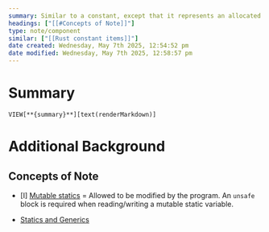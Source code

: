 ```yaml
---
summary: Similar to a constant, except that it represents an allocated object in the program that is initialized with the init expression. All references and raw pointers to the static refer to the same object.<br><br>Static items have the `static` lifetime
headings: ["[[#Concepts of Note]]"]
type: note/component
similar: ["[[Rust constant items]]"]
date created: Wednesday, May 7th 2025, 12:54:52 pm
date modified: Wednesday, May 7th 2025, 12:58:57 pm
---
```

# Summary
`VIEW[**{summary}**][text(renderMarkdown)]`

# Additional Background
## Concepts of Note
- [I] [Mutable statics](https://doc.rust-lang.org/reference/items/static-items.html#statics--generics) = Allowed to be modified by the program. An `unsafe` block is required when reading/writing a mutable static variable.

- [Statics and Generics](https://doc.rust-lang.org/reference/items/static-items.html#statics--generics)